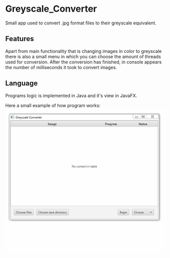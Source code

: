 # Greyscale_Converter
Small app used to convert .jpg format files to their greyscale equivalent. 

## Features 
Apart from main functionality that is changing images in color to greyscale there is also a small menu in which you can choose the amount of threads used for conversion. After the conversion has finished, in console appears the number of milliseconds it took to convert images.

## Language
Programs logic is implemented in Java and it's view in JavaFX.



Here a small example of how program works:
![alt text](https://github.com/kowalewskitomasz/Greyscale_Converter/blob/master/greyscale1.gif "Gif showing how program works")
